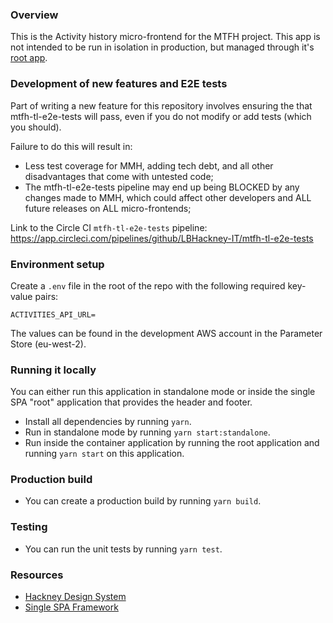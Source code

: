 ### Overview

This is the Activity history micro-frontend for the MTFH project. This app is not intended
to be run in isolation in production, but managed through it's
[root app](https://github.com/LBHackney-IT/mtfh-frontend-root).

### Development of new features and E2E tests											
Part of writing a new feature for this repository involves ensuring the that mtfh-tl-e2e-tests will pass, even if you do not modify or add tests (which you should).											
											
Failure to do this will result in:											
											
- Less test coverage for MMH, adding tech debt, and all other disadvantages that come with untested code;											
- The mtfh-tl-e2e-tests pipeline may end up being BLOCKED by any changes made to MMH, which could affect other developers and ALL future releases on ALL micro-frontends;											
											
Link to the Circle CI `mtfh-tl-e2e-tests` pipeline: https://app.circleci.com/pipelines/github/LBHackney-IT/mtfh-tl-e2e-tests											

### Environment setup

Create a `.env` file in the root of the repo with the following required key-value pairs:

```env
ACTIVITIES_API_URL=
```

The values can be found in the development AWS account in the Parameter Store (eu-west-2).

### Running it locally

You can either run this application in standalone mode or inside the single SPA "root"
application that provides the header and footer.

- Install all dependencies by running `yarn`.
- Run in standalone mode by running `yarn start:standalone`.
- Run inside the container application by running the root application and running
  `yarn start` on this application.

### Production build

- You can create a production build by running `yarn build`.

### Testing

- You can run the unit tests by running `yarn test`.

### Resources

- [Hackney Design System](https://design-system.hackney.gov.uk/)
- [Single SPA Framework](https://single-spa.js.org/)
